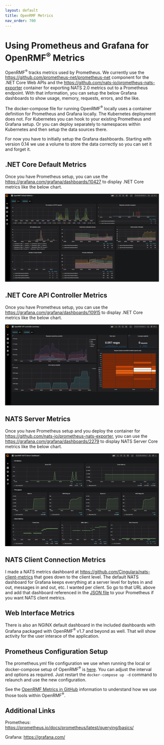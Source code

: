 ```yaml
---
layout: default
title: OpenRMF Metrics
nav_order: 700
---
```


# Using Prometheus and Grafana for OpenRMF<sup>&reg;</sup> Metrics

OpenRMF<sup>&reg;</sup> tracks metrics used by Prometheus. We currently use the https://github.com/prometheus-net/prometheus-net component for the .NET Core Web APIs and the https://github.com/nats-io/prometheus-nats-exporter container for exporting NATS 2.0 metrics out to a Prometheus endpoint. With that information, you can setup the below Grafana dashboards to show usage, memory, requests, errors, and the like. 

The docker-compose file for running OpenRMF<sup>&reg;</sup> locally uses a container definition for Prometheus and Grafana locally. The Kubernetes deployment does not. For Kubernetes you can hook to your existing Prometheus and Grafana setup. Or you can deploy separately to namespaces within Kubernetes and then setup the data sources there.

For now you have to initially setup the Grafana dashboards. Starting with version 0.14 we use a volume to store the data correctly so
you can set it and forget it.

## .NET Core Default Metrics
Once you have Prometheus setup, you can use the https://grafana.com/grafana/dashboards/10427 to display .NET Core metrics like the below chart. 

![Default Metrics](./assets/metrics-aspnet-core-default.png)

## .NET Core API Controller Metrics
Once you have Prometheus setup, you can use the https://grafana.com/grafana/dashboards/10915 to display .NET Core metrics like the below chart. 

![API Metrics](./assets/metrics-api-controller-summary.png)

## NATS Server Metrics
Once you have Prometheus setup and you deploy the container for https://github.com/nats-io/prometheus-nats-exporter, you can use the https://grafana.com/grafana/dashboards/2279 to display NATS Server Core metrics like the below chart. 

![NATS Server Metrics](./assets/metrics-nats-server.png)

## NATS Client Connection Metrics
I made a NATS metrics dashboard at https://github.com/Cingulara/nats-client-metrics that goes down to the client level. The default 
NATS dashboard for Grafana keeps everything at a server level for bytes in and out, messages in and out, etc. I wanted per client. 
So go to that URL above and add that dashboard referenced in the [JSON file](https://raw.githubusercontent.com/Cingulara/nats-client-metrics/master/grafana-dashboard.json) to your Prometheus if you want NATS client metrics. 

## Web Interface Metrics
There is also an NGINX default dashboard in the included dashboards with Grafana packaged with OpenRMF<sup>&reg;</sup> v1.7 and beyond as well. That will show activity for the user interace of the application.

## Prometheus Configuration Setup
The prometheus.yml file configuration we use when running the local or docker-compose setup of OpenRMF<sup>&reg;</sup> is 
[here](https://github.com/Cingulara/openrmf-docs/blob/master/scripts/prometheus.yml). You can adjust 
the interval and options as required. Just restart the `docker-compose up -d` command to relaunch and use the new configuration.

See the [OpenRMF Metrics in GitHub](https://github.com/Cingulara/openrmf-docs/blob/master/metrics.md) information to understand how
we use those tools within OpenRMF<sup>&reg;</sup>. 

## Additional Links

Prometheus: https://prometheus.io/docs/prometheus/latest/querying/basics/

Grafana:  https://grafana.com/